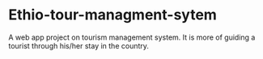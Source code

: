 # Ethio-tour-managment-sytem

A web app project on tourism management system. It is more of guiding a tourist through his/her stay in the country.
